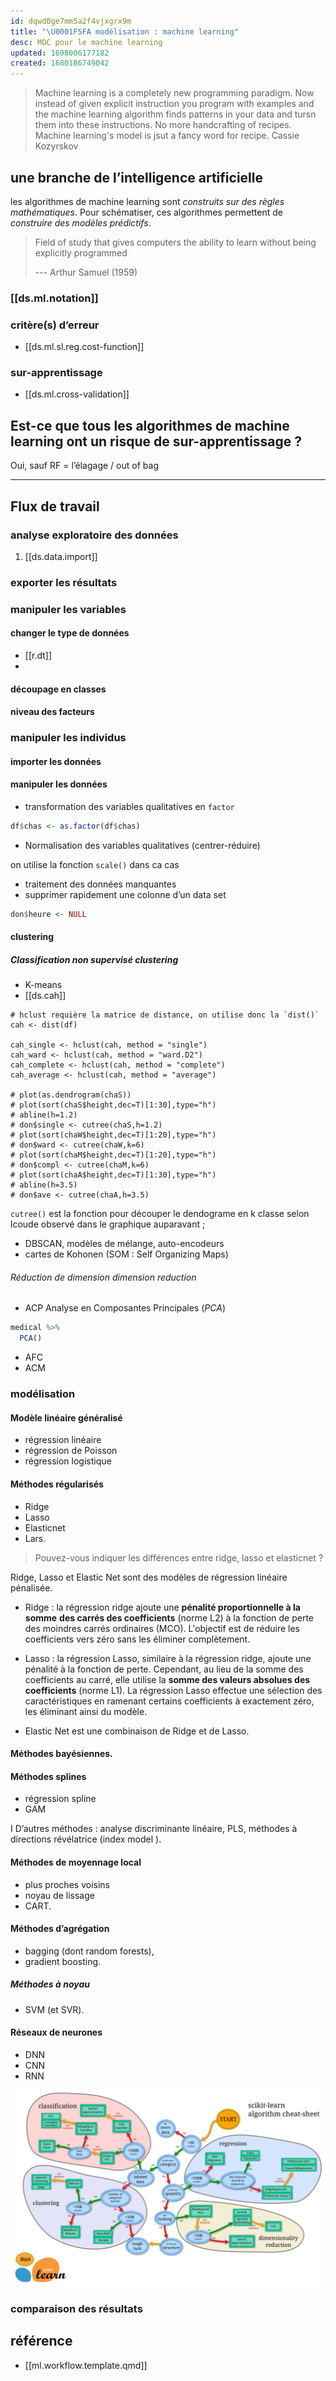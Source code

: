 ```yaml
---
id: dqwd0ge7mm5a2f4vjxgrx9m
title: "\U0001F5FA modélisation : machine learning"
desc: MOC pour le machine learning
updated: 1698006177182
created: 1680186749042
---
```


> Machine learning is a completely new programming paradigm.
> Now instead of given explicit instruction you program with examples and the machine learning algorithm finds patterns in your data and tursn them into these instructions.
> No more handcrafting of recipes.
> Machine learning's model is jsut a fancy word for recipe.
> Cassie Kozyrskov

## une branche de l’intelligence artificielle

les algorithmes de machine learning sont _construits sur des règles mathématiques_.
Pour schématiser, ces algorithmes permettent de _construire des modèles prédictifs_.

> Field of study that gives computers the ability to learn without being
> explicitly programmed
>
> --- Arthur Samuel (1959)

### [[ds.ml.notation]]

### critère(s) d’erreur

- [[ds.ml.sl.reg.cost-function]]

### sur-apprentissage

- [[ds.ml.cross-validation]]

## Est-ce que tous les algorithmes de machine learning ont un risque de sur-apprentissage ?

Oui, sauf RF = l’élagage / out of bag

---

## Flux de travail

### analyse exploratoire des données

1.  [[ds.data.import]]

### exporter les résultats

### manipuler les variables

#### changer le type de données

- [[r.dt]]
-

#### découpage en classes

#### niveau des facteurs

### manipuler les individus

#### importer les données

#### manipuler les données

- transformation des variables qualitatives en `factor`

```r
df$chas <- as.factor(df$chas)
```

- Normalisation des variables qualitatives (centrer-réduire)

on utilise la fonction `scale()` dans ca cas

- traitement des données manquantes
- supprimer rapidement une colonne d’un data set

```r
don$heure <- NULL
```

#### clustering

##### Classification non supervisé _clustering_

- K-means
- [[ds.cah]]

```{r}
# hclust requière la matrice de distance, on utilise donc la `dist()`
cah <- dist(df)

cah_single <- hclust(cah, method = "single")
cah_ward <- hclust(cah, method = "ward.D2")
cah_complete <- hclust(cah, method = "complete")
cah_average <- hclust(cah, method = "average")

# plot(as.dendrogram(chaS))
# plot(sort(chaS$height,dec=T)[1:30],type="h")
# abline(h=1.2)
# don$single <- cutree(chaS,h=1.2)
# plot(sort(chaW$height,dec=T)[1:20],type="h")
# don$ward <- cutree(chaW,k=6)
# plot(sort(chaM$height,dec=T)[1:20],type="h")
# don$compl <- cutree(chaM,k=6)
# plot(sort(chaA$height,dec=T)[1:30],type="h")
# abline(h=3.5)
# don$ave <- cutree(chaA,h=3.5)
```

`cutree()` est la fonction pour découper le dendograme en k classe selon lcoude observé dans le graphique auparavant ;

- DBSCAN, modèles de mélange, auto-encodeurs
- cartes de Kohonen (SOM : Self Organizing Maps)

###### Réduction de dimension _dimension reduction_

- ACP Analyse en Composantes Principales (_PCA_)

```r
medical %>%
  PCA()
```

- AFC
- ACM

### modélisation

#### Modèle linéaire généralisé

- régression linéaire
- régression de Poisson
- régression logistique

#### Méthodes régularisés

- Ridge
- Lasso
- Elasticnet
- Lars.

> Pouvez-vous indiquer les différences entre ridge, lasso et elasticnet ?

Ridge, Lasso et Elastic Net sont des modèles de régression linéaire pénalisée.

- Ridge : la régression ridge ajoute une **pénalité proportionnelle à la somme**
  **des carrés des coefficients** (norme L2) à la fonction de perte des moindres
  carrés ordinaires (MCO). L'objectif est de réduire les coefficients vers zéro
  sans les éliminer complètement.

- Lasso : la régression Lasso, similaire à la régression ridge, ajoute une
  pénalité à la fonction de perte. Cependant, au lieu de la somme des coefficients
  au carré, elle utilise la **somme des valeurs absolues des coefficients**
  (norme L1). La régression Lasso effectue une sélection des caractéristiques en
  ramenant certains coefficients à exactement zéro, les éliminant ainsi du modèle.

- Elastic Net est une combinaison de Ridge et de Lasso.

#### Méthodes bayésiennes.

#### Méthodes splines

- régression spline
- GAM

I D’autres méthodes : analyse discriminante linéaire, PLS,
méthodes à directions révélatrice (index model ).

#### Méthodes de moyennage local

- plus proches voisins
- noyau de lissage
- CART.

#### Méthodes d’agrégation

- bagging (dont random forests),
- gradient boosting.

##### Méthodes à noyau

- SVM (et SVR).

#### Réseaux de neurones

- DNN
- CNN
- RNN

![](assets/ml_scikit_learn_map.png)

### comparaison des résultats

## référence

- [[ml.workflow.template.qmd]]
